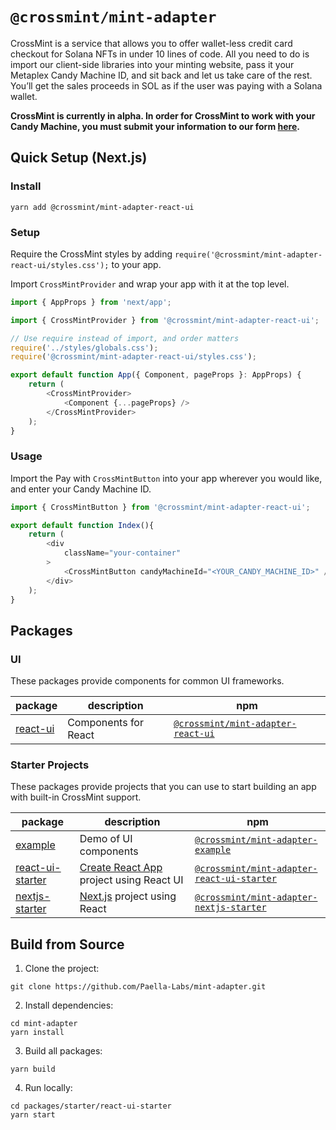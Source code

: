 # `@crossmint/mint-adapter`

CrossMint is a service that allows you to offer wallet-less credit card checkout for Solana NFTs in under 10 lines of code. All you need to do is import our client-side libraries into your minting website, pass it your Metaplex Candy Machine ID, and sit back and let us take care of the rest. You’ll get the sales proceeds in SOL as if the user was paying with a Solana wallet.

**CrossMint is currently in alpha. In order for CrossMint to work with your Candy Machine, you must submit your information to our form [here](https://google.com).**

## Quick Setup (Next.js)

### Install
```shell
yarn add @crossmint/mint-adapter-react-ui
```

### Setup

Require the CrossMint styles by adding `require('@crossmint/mint-adapter-react-ui/styles.css');` to your app.

Import `CrossMintProvider` and wrap your app with it at the top level.

```javascript
import { AppProps } from 'next/app';

import { CrossMintProvider } from '@crossmint/mint-adapter-react-ui';

// Use require instead of import, and order matters
require('../styles/globals.css');
require('@crossmint/mint-adapter-react-ui/styles.css');

export default function App({ Component, pageProps }: AppProps) {
    return (
        <CrossMintProvider>
            <Component {...pageProps} />
        </CrossMintProvider>
    );
}
```

### Usage

Import the Pay with `CrossMintButton` into your app wherever you would like, and enter your Candy Machine ID.

```javascript
import { CrossMintButton } from '@crossmint/mint-adapter-react-ui';

export default function Index(){
    return (
        <div
            className="your-container"
        >
            <CrossMintButton candyMachineId="<YOUR_CANDY_MACHINE_ID>" />
        </div>
    );
}

```

## Packages

### UI
These packages provide components for common UI frameworks.

| package                                                                                          | description                                           | npm                                                                                                  |
| ------------------------------------------------------------------------------------------------ | ----------------------------------------------------- | ---------------------------------------------------------------------------------------------------- |
| [react-ui](https://github.com/Paella-Labs/mint-adapter/tree/main/packages/ui/react-ui)       | Components for React      | [`@crossmint/mint-adapter-react-ui`](https://npmjs.com/package/@crossmint/mint-adapter-react-ui)       |


### Starter Projects
These packages provide projects that you can use to start building an app with built-in CrossMint support.

| package                                                                                                               | description                                                                | npm                                                                                                                  |
| --------------------------------------------------------------------------------------------------------------------- | -------------------------------------------------------------------------- | -------------------------------------------------------------------------------------------------------------------- |
| [example](https://github.com/Paella-Labs/mint-adapter/tree/main/packages/starter/example)                         | Demo of UI components                                                      | [`@crossmint/mint-adapter-example`](https://npmjs.com/package/@crossmint/mint-adapter-example)                         |
| [react-ui-starter](https://github.com/Paella-Labs/mint-adapter/tree/main/packages/starter/react-ui-starter)       | [Create React App](https://create-react-app.dev) project using React UI    | [`@crossmint/mint-adapter-react-ui-starter`](https://npmjs.com/package/@crossmint/mint-adapter-react-ui-starter)       |
| [nextjs-starter](https://github.com/Paella-Labs/mint-adapter/tree/main/packages/starter/nextjs-starter)           | [Next.js](https://nextjs.org) project using React                          | [`@crossmint/mint-adapter-nextjs-starter`](https://npmjs.com/package/@crossmint/mint-adapter-nextjs-starter)           |



## Build from Source

1. Clone the project:
```shell
git clone https://github.com/Paella-Labs/mint-adapter.git
```

2. Install dependencies:
```shell
cd mint-adapter
yarn install
```

3. Build all packages:
```shell
yarn build
```

4. Run locally:
```shell
cd packages/starter/react-ui-starter
yarn start
```
